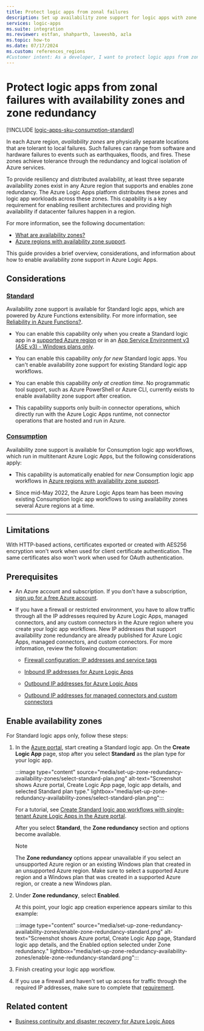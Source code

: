 ```yaml
---
title: Protect logic apps from zonal failures
description: Set up availability zone support for logic apps with zone redundancy for business continuity and disaster recovery.
services: logic-apps
ms.suite: integration
ms.reviewer: estfan, shahparth, laveeshb, azla
ms.topic: how-to
ms.date: 07/17/2024
ms.custom: references_regions
#Customer intent: As a developer, I want to protect logic apps from zonal failures by setting up availability zones and zone redundancy.
---
```


# Protect logic apps from zonal failures with availability zones and zone redundancy

[!INCLUDE [logic-apps-sku-consumption-standard](../../includes/logic-apps-sku-consumption-standard.md)]

In each Azure region, *availability zones* are physically separate locations that are tolerant to local failures. Such failures can range from software and hardware failures to events such as earthquakes, floods, and fires. These zones achieve tolerance through the redundancy and logical isolation of Azure services.

To provide resiliency and distributed availability, at least three separate availability zones exist in any Azure region that supports and enables zone redundancy. The Azure Logic Apps platform distributes these zones and logic app workloads across these zones. This capability is a key requirement for enabling resilient architectures and providing high availability if datacenter failures happen in a region.

For more information, see the following documentation:

* [What are availability zones?](../reliability/availability-zones-overview.md)
* [Azure regions with availability zone support](../reliability/availability-zones-service-support.md).

This guide provides a brief overview, considerations, and information about how to enable availability zone support in Azure Logic Apps.

## Considerations

### [Standard](#tab/standard)

Availability zone support is available for Standard logic apps, which are powered by Azure Functions extensibility. For more information, see [Reliability in Azure Functions?](../reliability/reliability-functions.md#availability-zone-support).

* You can enable this capability only when you create a Standard logic app in a [supported Azure region](../reliability/reliability-functions.md#regional-availability) or in an [App Service Environment v3 (ASE v3) - Windows plans only](../app-service/environment/overview-zone-redundancy.md).

* You can enable this capability *only for new* Standard logic apps. You can't enable availability zone support for existing Standard logic app workflows.

* You can enable this capability *only at creation time*. No programmatic tool support, such as Azure PowerShell or Azure CLI, currently exists to enable availability zone support after creation.

* This capability supports only built-in connector operations, which directly run with the Azure Logic Apps runtime, not connector operations that are hosted and run in Azure.

### [Consumption](#tab/consumption)

Availability zone support is available for Consumption logic app workflows, which run in multitenant Azure Logic Apps, but the following considerations apply:

* This capability is automatically enabled for *new* Consumption logic app workflows in [Azure regions with availability zone support](/azure/reliability/availability-zones-service-support#azure-regions-with-availability-zone-support).

* Since mid-May 2022, the Azure Logic Apps team has been moving existing Consumption logic app workflows to using availability zones several Azure regions at a time.

---

## Limitations

With HTTP-based actions, certificates exported or created with AES256 encryption won't work when used for client certificate authentication. The same certificates also won't work when used for OAuth authentication.

## Prerequisites

* An Azure account and subscription. If you don't have a subscription, [sign up for a free Azure account](https://azure.microsoft.com/free/?WT.mc_id=A261C142F).

* If you have a firewall or restricted environment, you have to allow traffic through all the IP addresses required by Azure Logic Apps, managed connectors, and any custom connectors in the Azure region where you create your logic app workflows. New IP addresses that support availability zone redundancy are already published for Azure Logic Apps, managed connectors, and custom connectors. For more information, review the following documentation:

  * [Firewall configuration: IP addresses and service tags](logic-apps-limits-and-config.md#firewall-ip-configuration)

  * [Inbound IP addresses for Azure Logic Apps](logic-apps-limits-and-config.md#inbound)

  * [Outbound IP addresses for Azure Logic Apps](logic-apps-limits-and-config.md#outbound)

  * [Outbound IP addresses for managed connectors and custom connectors](/connectors/common/outbound-ip-addresses)

## Enable availability zones

For Standard logic apps only, follow these steps:

1. In the [Azure portal](https://portal.azure.com), start creating a Standard logic app. On the **Create Logic App** page, stop after you select **Standard** as the plan type for your logic app.

   :::image type="content" source="media/set-up-zone-redundancy-availability-zones/select-standard-plan.png" alt-text="Screenshot shows Azure portal, Create Logic App page, logic app details, and selected Standard plan type." lightbox="media/set-up-zone-redundancy-availability-zones/select-standard-plan.png":::

   For a tutorial, see [Create Standard logic app workflows with single-tenant Azure Logic Apps in the Azure portal](create-single-tenant-workflows-azure-portal.md).

   After you select **Standard**, the **Zone redundancy** section and options become available.

   > [!NOTE]
   >
   > The **Zone redundancy** options appear unavailable if you select an unsupported Azure region or an 
   > existing Windows plan that created in an unsupported Azure region. Make sure to select a supported 
   > Azure region and a Windows plan that was created in a supported Azure region, or create a new Windows plan.

1. Under **Zone redundancy**, select **Enabled**.

   At this point, your logic app creation experience appears similar to this example:

   :::image type="content" source="media/set-up-zone-redundancy-availability-zones/enable-zone-redundancy-standard.png" alt-text="Screenshot shows Azure portal, Create Logic App page, Standard logic app details, and the Enabled option selected under Zone redundancy." lightbox="media/set-up-zone-redundancy-availability-zones/enable-zone-redundancy-standard.png":::

1. Finish creating your logic app workflow.

1. If you use a firewall and haven't set up access for traffic through the required IP addresses, make sure to complete that [requirement](#prerequisites).

## Related content

* [Business continuity and disaster recovery for Azure Logic Apps](business-continuity-disaster-recovery-guidance.md)
